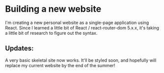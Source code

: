 # Building a new website

I'm creating a new personal website as a single-page application using React. Since I learned a little bit of React / react-router-dom 5.x.x, it's taking a little bit of research to figure out the syntax.

## Updates:

A very basic skeletal site now works. It'll be styled soon, and hopefully will replace my current website by the end of the summer!

